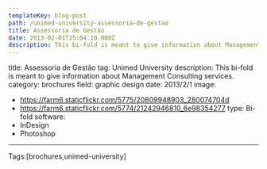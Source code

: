 ```yaml
---
templateKey: blog-post
path: /unimed-university-assessoria-de-gestao
title: Assessoria de Gestão
date: 2013-02-01T15:04:10.000Z
description: This bi-fold is meant to give information about Management Consulting services.
---
```


title: Assessoria de Gestão
tag: Unimed University
description: This bi-fold is meant to give information about Management Consulting services.
category: brochures
field: graphic design
date: 2013/2/1
image:
- https://farm6.staticflickr.com/5775/20809948903_280074704d
- https://farm6.staticflickr.com/5774/21242946810_6e98354277
type: Bi-fold
software:
- InDesign
- Photoshop
---

Tags:[brochures,unimed-university]